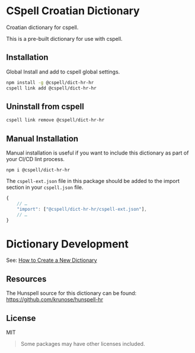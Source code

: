 # CSpell Croatian Dictionary

Croatian dictionary for cspell.

This is a pre-built dictionary for use with cspell.

## Installation

Global Install and add to cspell global settings.

```sh
npm install -g @cspell/dict-hr-hr
cspell link add @cspell/dict-hr-hr
```

## Uninstall from cspell

```sh
cspell link remove @cspell/dict-hr-hr
```

## Manual Installation

Manual installation is useful if you want to include this dictionary as part of your CI/CD lint process.

```
npm i @cspell/dict-hr-hr
```

The `cspell-ext.json` file in this package should be added to the import section in your `cspell.json` file.

```javascript
{
    // …
    "import": ["@cspell/dict-hr-hr/cspell-ext.json"],
    // …
}
```

# Dictionary Development

See: [How to Create a New Dictionary](https://github.com/streetsidesoftware/cspell-dicts#how-to-create-a-new-dictionary)

## Resources

The Hunspell source for this dictionary can be found: https://github.com/krunose/hunspell-hr

## License

MIT

> Some packages may have other licenses included.

